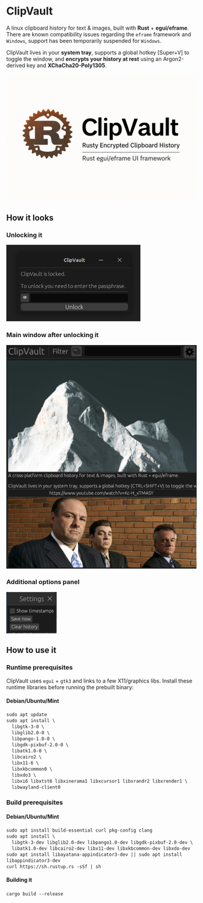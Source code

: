 # ClipVault

A linux clipboard history for text & images, built with **Rust** + **egui/eframe**.
There are known compatibility issues regarding the `eframe` framework and `Windows`, support has been temporarily suspended for `Windows`.   

ClipVault lives in your **system tray**, supports a global hotkey [Super+V] to toggle the window, and **encrypts your history at rest** using an Argon2-derived key and **XChaCha20-Poly1305**.

![Presentation image](https://raw.githubusercontent.com/AndreiVladescu/ClipVault/refs/heads/master/img/presentation.png)

## How it looks

### Unlocking it
![How it's unlocked](https://raw.githubusercontent.com/AndreiVladescu/ClipVault/refs/heads/master/img/unlock_clipvault.png)

### Main window after unlocking it
![Main window](https://raw.githubusercontent.com/AndreiVladescu/ClipVault/refs/heads/master/img/main_clipvault.png)

### Additional options panel
![Options menu](https://raw.githubusercontent.com/AndreiVladescu/ClipVault/refs/heads/master/img/additional_options.png)

## How to use it

### Runtime prerequisites
ClipVault uses `egui` + `gtk3` and links to a few X11/graphics libs.
Install these runtime libraries before running the prebuilt binary:

#### Debian/Ubuntu/Mint
```
sudo apt update
sudo apt install \
  libgtk-3-0 \
  libglib2.0-0 \
  libpango-1.0-0 \
  libgdk-pixbuf-2.0-0 \
  libatk1.0-0 \
  libcairo2 \
  libx11-6 \
  libxkbcommon0 \
  libxdo3 \
  libxi6 libxtst6 libxinerama1 libxcursor1 libxrandr2 libxrender1 \
  libwayland-client0
```
### Build prerequisites

#### Debian/Ubuntu/Mint
```
sudo apt install build-essential curl pkg-config clang
sudo apt install \
  libgtk-3-dev libglib2.0-dev libpango1.0-dev libgdk-pixbuf-2.0-dev \
  libatk1.0-dev libcairo2-dev libx11-dev libxkbcommon-dev libxdo-dev
sudo apt install libayatana-appindicator3-dev || sudo apt install libappindicator3-dev
curl https://sh.rustup.rs -sSf | sh
```

#### Building it

```cargo build --release```
